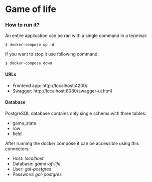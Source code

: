 # Game of life

### How to run it?

An entire application can be ran with a single command in a terminal:

```
$ docker-compose up -d
```

If you want to stop it use following command:

```
$ docker-compose down
```

#### URLs
- Frontend app: http://localhost:4200/
- Swagger: http://localhost:8080/swagger-ui.html

#### Database

PostgreSQL database contains only single schema with three tables:
- game_state
- row
- field


After running the docker compose it can be accessible using this connectors:

- Host: _localhost_
- Database: _game-of-life_
- User: _gol-postgres_
- Password: _gol-postgres_
